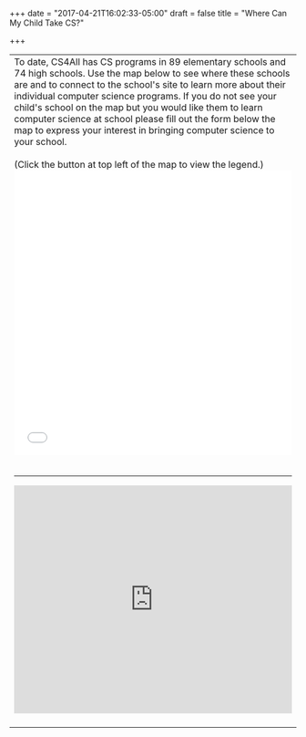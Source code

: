 +++
date = "2017-04-21T16:02:33-05:00"
draft = false
title = "Where Can My Child Take CS?"

+++

<table xmlns="http://www.w3.org/1999/xhtml" cellspacing="0" class="sites-layout-name-one-column sites-layout-hbox"><tbody><tr><td class="sites-layout-tile sites-tile-name-content-1"><div dir="ltr"><div><div>To date, CS4All has CS programs in 89 elementary schools and 74 high schools. Use the map below to see where these schools are and to connect to the school's site to learn more about their individual computer science programs. If you do not see your child's school on the map but you would like them to learn computer science at school please fill out the form below the map to express your interest in bringing computer science to your school.</div><div><div><div></div><br /></div><div>(Click the button at top left of the map to view the legend.)</div></div></div><div><div class="sites-embed-align-center-wrapping-off"><div class="sites-embed-border-off sites-embed sites-embed-full-width" style="width:100%;"><div class="sites-embed-object-title" style="display:none;">CS4All schools</div><div class="sites-embed-content sites-embed-type-mapsengine"><iframe src="//www.google.com/maps/d/embed?mid=1LybOQnBY2w9Z-LKVFij1CDC7-WY" title="CS4All schools" width="100%" height="500" frameborder="0" class="map_embed" scrolling="no"></iframe></div></div></div></div><div><br /></div><div><hr /></div><div><div><div class="sites-embed-align-center-wrapping-off"><div class="sites-embed-border-off sites-embed sites-embed-full-width" style="width:100%;"><div class="sites-embed-object-title" style="display:none;">CS4All Parent Interest Form</div><div class="sites-embed-content sites-embed-type-spreadsheet-form"><iframe src="http://docs.google.com/forms/viewform?bc=transparent&amp;embedded=true&amp;f=%2522Open%2BSans%2522%252C%2Bsans-serif&amp;hl=en&amp;htc=%2523eeeeee&amp;id=1FtlPpWCfDtbpdOO6231YPCg2NnfJAEP-5FdxSNGWzV0&amp;lc=%2523298cca&amp;pli=1&amp;tc=%2523616161&amp;ttl=0" width="100%" height="400" title="CS4All Parent Interest Form" allowtransparency="true" frameborder="0" marginheight="0" marginwidth="0" id="766534210"> </iframe></div></div></div></div></div><div><br /></div></div></td></tr></tbody></table>